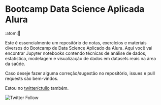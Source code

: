 # Bootcamp Data Science Aplicada Alura
:atom::diving_mask:

Este é essencialmente um repositório de notas, exercícios e materiais diversos do Bootcamp de Data Science Aplicado da Alura.
Aqui você vai encontrar Jupyter notebooks contendo técnicas de análise de dados, estatística, modelagem e visualização de dados em datasets reais na área da saúde.


Caso deseje fazer alguma correção/sugestão no repositório, issues e pull requests são bem-vindos.

Estou no [twitter/ctulio](https://www.twitter.com/ctulio) também.

![Twitter Follow](https://img.shields.io/twitter/follow/ctulio?style=social)
